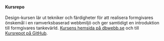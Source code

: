 #### Kursrepo

Design-kursen lär ut tekniker och färdigheter för att realisera formgivares önskemål i en ramverksbaserad webbmiljö och ger samtidigt en introduktion till formgivares tankevärld. [Kursens hemsida på dbwebb.se](https://dbwebb.se/kurser/design-v2) och till [Kursrepot på GitHub](https://github.com/dbwebb-se/design).
